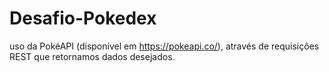 # Desafio-Pokedex
uso da PokéAPI (disponível em https://pokeapi.co/), através de requisições REST que retornamos dados desejados.
